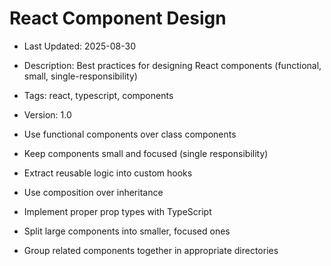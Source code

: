 # React Component Design
- Last Updated: 2025-08-30
- Description: Best practices for designing React components (functional, small, single-responsibility)
- Tags: react, typescript, components
- Version: 1.0

- Use functional components over class components
- Keep components small and focused (single responsibility)
- Extract reusable logic into custom hooks
- Use composition over inheritance
- Implement proper prop types with TypeScript
- Split large components into smaller, focused ones
- Group related components together in appropriate directories